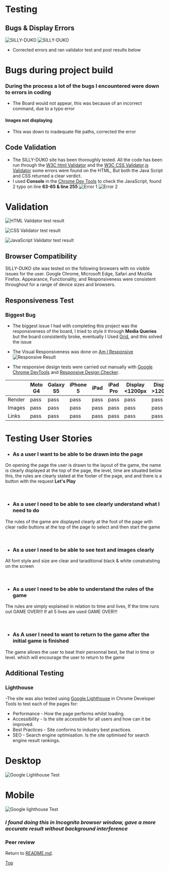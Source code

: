 # Testing

## Bugs & Display Errors
![SILLY-DUKO](assets/readme-images/bug-1.png)
![SILLY-DUKO](assets/readme-images/bug-2.png)

- Corrected errors and  ran validator test and post results below

# Bugs during project build

### During the process a lot of the bugs I encountered were down to errors in coding 
- The Board would not appear, this was because of an incorrect command, due to a typo error

#### Images not displaying

   - This was down to inadequate file paths, corrected the error

## Code Validation

- The SILLY-DUKO site has been thoroughly tested. All the code has been run through the [W3C html Validator](https://validator.w3.org/) and the [W3C CSS Validator](https://jigsaw.w3.org/css-validator/).[js Validator](https://snyk.io/)  some errors were found on the HTML, But both the Java Script and CSS returned a clear verdict. 
- I used **Console** in the  [Chrome Dev Tools](https://developer.chrome.com/docs/devtools/) to check the JavaScript, found 2 typo on line **63-65 & line 255**
![Error 1](assets/readme-images/bug-3.png) 
![Error 2](assets/readme-images/bug-4.png)

# Validation

![HTML Validator test result](assets/readme-images/test-1.png)

![CSS Validator test result](assets/readme-images/test-2.png)

![JavaScript Validator test result](assets/readme-images/test-3.png)

## Browser Compatibility

SILLY-DUKO site was tested on the following browsers with no visible issues for the user.
Google Chrome, Microsoft Edge, Safari and Mozilla Firefox. Appearance, Functionality, and Responsiveness were consistent throughout for a range of device sizes and browsers.

## Responsiveness Test

### Biggest Bug
- The biggest issue I had with completing this project was the responsiveness of the board, I tried to style it through **Media Queries** but the board consistently broke, eventually I Used [Grid](https://css-tricks.com/snippets/css/complete-guide-grid/), and this solved the issue

* The Visual Responsiveness was done on [Am I Responsive](http://ami.responsivedesign.is/)
![Responsive Result](assets/readme-images/responsive.png)

* The responsive design tests were carried out manually with [Google Chrome DevTools](https://developer.chrome.com/docs/devtools/) and [Responsive Design Checker](https://www.responsivedesignchecker.com/).

|        | Moto G4 | Galaxy S5 | iPhone 5 | iPad | iPad Pro | Display <1200px | Display >1200px |
|--------|---------|-----------|----------|------|----------|-----------------|-----------------|
| Render | pass    | pass      | pass     | pass | pass     | pass            | pass            |
| Images | pass    | pass      | pass     | pass | pass     | pass            | pass            |
| Links  | pass    | pass      | pass     | pass | pass     | pass            | pass            |




# Testing User Stories

- ### As a user I want to be able to be drawn into the page
On opening the page the user is drawn to the layout of the game, the name is clearly displayed at the top of the page, the level, time are situated below this, the rules are clearly stated at the footer of the page, and and there is a button with the request **Let's Play**

   <br>

- ### As a user I need to be able to see clearly understand what I need to do 
The rules of the game are displayed clearly at the foot of the page with clear radio buttons at the top of the page to select and then start the game

<br>

- ### As a user I need to be able to see text and images clearly
All font style and size are clear and taraditional black & white conatratsting on the screen 

 <br>

- ### As a user I need to be able to understand the rules of the game
The rules are simply explained in relation to time and lives, If the time runs out GAME OVER!!! If all 5 lives are used GAME OVER!!!

<br>

- ###  As A user I need to want to return to the game after the initial game is finished
The game allows the user to beat their personnal best, be that in time or level. which will encourage the user to return to the game

## Additional Testing

### Lighthouse
-The site was also tested using [Google Lighthouse](https://developers.google.com/web/tools/lighthouse) in Chrome Developer Tools to test each of the pages for:

- Performance - How the page performs whilst loading.
- Accessibility - Is the site accessible for all users and how can it be improved.
- Best Practices - Site conforms to industry best practices.
- SEO - Search engine optimisation. Is the site optimised for search engine result rankings.

# Desktop

![Google Lighthouse Test](assets/readme-images/lighthouse-2.png)

# Mobile

![Google lighthouse Test](assets/readme-images/lighthouse-1.png)

### _I found doing this in Incognito browser window, gave a more accurate result without background interference_

### Peer review

Return to [README.md](./README.md#testing).

[Top](#testing)

